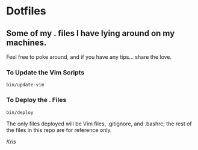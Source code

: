 Dotfiles
========

Some of my . files I have lying around on my machines.
------------------------------------------------------

Feel free to poke around, and if you have any tips... share the love.

### To Update the Vim Scripts

    bin/update-vim

### To Deploy the . Files

    bin/deploy

The only files deployed will be Vim files, .gitignore, and .bashrc; the rest of the files in this repo are for reference only.

*Kris*

